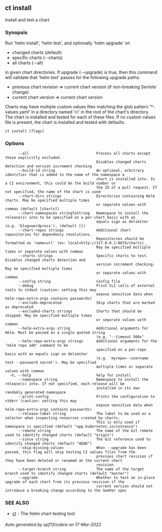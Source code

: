 ## ct install

Install and test a chart

### Synopsis

Run 'helm install', 'helm test', and optionally 'helm upgrade' on

* changed charts (default)
* specific charts (--charts)
* all charts (--all)

in given chart directories. If upgrade (--upgrade) is true, then this
command will validate that 'helm test' passes for the following upgrade paths:

* previous chart revision => current chart version (if non-breaking SemVer change)
* current chart version => current chart version

Charts may have multiple custom values files matching the glob pattern
'*-values.yaml' in a directory named 'ci' in the root of the chart's
directory. The chart is installed and tested for each of these files.
If no custom values file is present, the chart is installed and
tested with defaults.

```
ct install [flags]
```

### Options

```
      --all                               Process all charts except those explicitly excluded.
                                          Disables changed charts detection and version increment checking
      --build-id string                   An optional, arbitrary identifier that is added to the name of the namespace a
                                          chart is installed into. In a CI environment, this could be the build number or
                                          the ID of a pull request. If not specified, the name of the chart is used
      --chart-dirs strings                Directories containing Helm charts. May be specified multiple times
                                          or separate values with commas (default [charts])
      --chart-namespaces stringToString   Namespace to install the release(s) into to be specified on a per-chart basic with an
                                          equals sign as delimiter (e.g. 'blog=wordpress'). (default [])
      --chart-repos strings               Additional chart repositories for dependency resolutions.
                                          Repositories should be formatted as 'name=url' (ex: local=http://127.0.0.1:8879/charts).
                                          May be specified multiple times or separate values with commas
      --charts strings                    Specific charts to test. Disables changed charts detection and
                                          version increment checking. May be specified multiple times
                                          or separate values with commas
      --config string                     Config file
      --debug                             Print CLI calls of external tools to stdout (caution: setting this may
                                          expose sensitive data when helm-repo-extra-args contains passwords)
      --exclude-deprecated                Skip charts that are marked as deprecated
      --excluded-charts strings           Charts that should be skipped. May be specified multiple times
                                          or separate values with commas
      --helm-extra-args string            Additional arguments for Helm. Must be passed as a single quoted string
                                          (e.g. "--timeout 500s"
      --helm-repo-extra-args strings      Additional arguments for the 'helm repo add' command to be
                                          specified on a per-repo basis with an equals sign as delimiter
                                          (e.g. 'myrepo=--username test --password secret'). May be specified
                                          multiple times or separate values with commas
  -h, --help                              help for install
      --namespace string                  Namespace to install the release(s) into. If not specified, each release will be
                                          installed in its own randomly generated namespace
      --print-config                      Prints the configuration to stderr (caution: setting this may
                                          expose sensitive data when helm-repo-extra-args contains passwords)
      --release-label string              The label to be used as a selector when inspecting resources created by charts.
                                          This is only used if namespace is specified (default "app.kubernetes.io/instance")
      --remote string                     The name of the Git remote used to identify changed charts (default "origin")
      --since string                      The Git reference used to identify changed charts (default "HEAD")
      --skip-missing-values               When --upgrade has been passed, this flag will skip testing CI values files from the
                                          previous chart revision if they have been deleted or renamed at the current chart
                                          revision
      --target-branch string              The name of the target branch used to identify changed charts (default "master")
      --upgrade                           Whether to test an in-place upgrade of each chart from its previous revision if the
                                          current version should not introduce a breaking change according to the SemVer spec
```

### SEE ALSO

* [ct](ct.md)	 - The Helm chart testing tool

###### Auto generated by spf13/cobra on 17-Mar-2022
